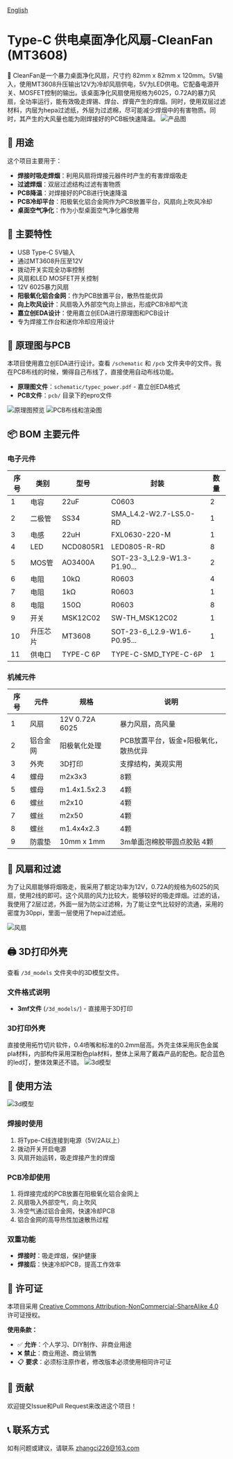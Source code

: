 [English](./README.en.md)

# Type-C 供电桌面净化风扇-CleanFan (MT3608)

🎉 CleanFan是一个暴力桌面净化风扇，尺寸约 82mm x 82mm x 120mm。5V输入，使用MT3608升压输出12V为冷却风扇供电，5V为LED供电。它配备电源开关、MOSFET控制的输出。该桌面净化风扇使用规格为6025，0.72A的暴力风扇，全功率运行，能有效吸走焊锡、焊台、焊膏产生的焊烟。同时，使用双层过滤材料，内层为hepa过滤纸，外层为过滤棉，尽可能减少焊烟中的有害物质。同时，其产生的大风量也能为刚焊接好的PCB板快速降温。
![产品图](img/fan.gif)

## 🎯 用途

这个项目主要用于：
- **焊接时吸走焊烟**：利用风扇将焊接元器件时产生的有害焊烟吸走
- **过滤焊烟**：双层过滤结构过滤有害物质
- **PCB降温**：对焊接好的PCB进行快速降温
- **PCB冷却平台**：阳极氧化铝合金网作为PCB放置平台，风扇向上吹风冷却
- **桌面空气净化**：作为小型桌面空气净化器使用

## 🔋 主要特性

- USB Type-C 5V输入
- 通过MT3608升压至12V
- 拨动开关实现全功率控制
- 风扇和LED MOSFET开关控制
- 12V 6025暴力风扇
- **阳极氧化铝合金网**：作为PCB放置平台，散热性能优异
- **向上吹风设计**：风扇吸入外部空气向上排出，形成PCB冷却气流
- **嘉立创EDA设计**：使用嘉立创EDA进行原理图和PCB设计
- 专为焊接工作台和迷你冷却应用设计

## 📐 原理图与PCB

本项目使用嘉立创EDA进行设计。查看 `/schematic` 和 `/pcb` 文件夹中的文件。我在PCB布线的时候，懒得自己布线了，直接使用自动布线功能。

- **原理图文件**：`schematic/typec_power.pdf` - 嘉立创EDA格式
- **PCB文件**：`pcb/` 目录下的epro文件

![原理图预览](schematic/schematic.png)
![PCB布线和渲染图](pcb/preview.png)

## 📦 BOM 主要元件

### 电子元件
| 序号 | 类别   | 型号         | 封装                        | 数量 |
|------|--------|--------------|-----------------------------|------|
| 1    | 电容   | 22uF         | C0603                       | 2    |
| 2    | 二极管 | SS34         | SMA_L4.2-W2.7-LS5.0-RD      | 1    |
| 3    | 电感   | 22uH         | FXL0630-220-M               | 1    |
| 4    | LED    | NCD0805R1    | LED0805-R-RD                | 8    |
| 5    | MOS管  | AO3400A      | SOT-23-3_L2.9-W1.3-P1.90... | 2    |
| 6    | 电阻   | 10kΩ         | R0603                       | 4    |
| 7    | 电阻   | 1kΩ          | R0603                       | 1    |
| 8    | 电阻   | 150Ω         | R0603                       | 8    |
| 9    | 开关   | MSK12C02     | SW-TH_MSK12C02              | 1    |
| 10   | 升压芯片     | MT3608       | SOT-23-6_L2.9-W1.6-P0.95... | 1    |
| 11   | 供电口 | TYPE-C 6P    | TYPE-C-SMD_TYPE-C-6P        | 1    |

### 机械元件
| 序号 | 元件     | 规格           | 说明                 |
|------|----------|----------------|----------------------|
| 1    | 风扇     | 12V 0.72A 6025       | 暴力风扇，高风量     |
| 2    | 铝合金网 | 阳极氧化处理   | PCB放置平台，钣金+阳极氧化，散热优异 |
| 3    | 外壳     | 3D打印         | 支撑结构，美观实用   |
| 4    | 螺母     | m2x3x3         | 8颗                  |
| 5    | 螺母     | m1.4x1.5x2.3   | 4颗                  |
| 6    | 螺丝     | m2x10          | 4颗                  |
| 7    | 螺丝     | m2x50          | 4颗                  |
| 8    | 螺丝     | m1.4x4x2.3   | 4颗                  |
| 9    | 防震垫   | 10mm x 1mm   | 3m单面泡棉胶带圆点胶贴 4颗 |

## 🌿 风扇和过滤
为了让风扇能够将烟吸走，我采用了额定功率为12V，0.72A的规格为6025的风扇，使用2线的即可。这个风扇的风力比较大，能够较好的吸走焊烟。过滤的话，我使用了2层过滤，外面一层为防尘过滤棉，为了能让空气比较好的流通，采用的密度为30ppi，里面一层使用了hepa过滤纸。

![风扇](img/fan.png)

## 🖨️ 3D打印外壳

查看 `/3d_models` 文件夹中的3D模型文件。

### 文件格式说明
- **3mf文件** (`/3d_models/`) - 直接用于3D打印

### 3D打印外壳
直接使用拓竹切片软件，0.4喷嘴和标准的0.2mm层高。外壳主体采用灰色金属pla材料，内部构件采用深粉色pla材料，整体上采用了戴森产品的配色。配合蓝色的led灯，整体效果还不错。
![3d模型](img/3d.png)

## 🔧 使用方法
![3d模型](img/demo.gif)

### 焊接时使用
1. 将Type-C线连接到电源（5V/2A以上）
2. 拨动开关开启电源
3. 风扇开始运转，吸走焊接产生的焊烟

### PCB冷却使用
1. 将焊接完成的PCB放置在阳极氧化铝合金网上
2. 风扇吸入外部空气，向上吹风
3. 冷空气通过铝合金网，快速冷却PCB
4. 铝合金网的高导热性加速散热过程

### 双重功能
- **焊接时**：吸走焊烟，保护健康
- **焊接后**：快速冷却PCB，提高工作效率

## 📜 许可证

本项目采用 [Creative Commons Attribution-NonCommercial-ShareAlike 4.0](LICENSE) 许可证授权。

**使用条款：**
- ✅ **允许**：个人学习、DIY制作、非商业用途
- ❌ **禁止**：商业用途、商业销售
- 📋 **要求**：必须标注原作者，修改版本必须使用相同许可证

## 🤝 贡献

欢迎提交Issue和Pull Request来改进这个项目！

## 📞 联系方式

如有问题或建议，请联系 zhangci226@163.com
